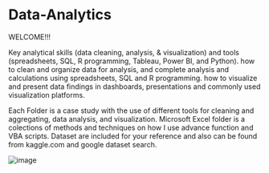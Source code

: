 # Data-Analytics
WELCOME!!!

Key analytical skills (data cleaning, analysis, & visualization) and tools (spreadsheets, SQL, R programming, Tableau, Power BI, and Python).
how to clean and organize data for analysis, and complete analysis and calculations using spreadsheets, SQL and R programming.
how to visualize and present data findings in dashboards, presentations and commonly used visualization platforms.


Each Folder is a case study with the use of different tools for cleaning and aggregating, data analysis, and visualization. 
Microsoft Excel folder is a colections of methods and techniques on how I use advance function and VBA scripts.
Dataset are included for your reference and also can be found from kaggle.com and google dataset search.

![image](https://user-images.githubusercontent.com/70382462/201458225-a1a5f67d-c414-4e17-a0e6-92708825b85a.png)
